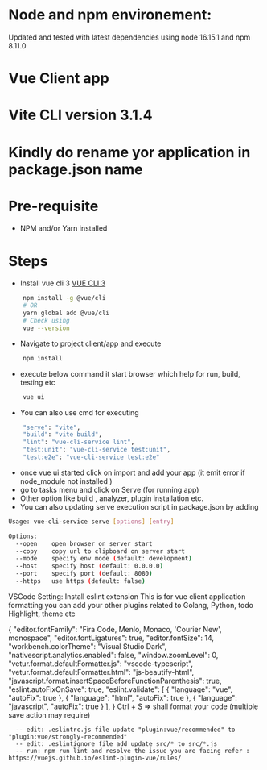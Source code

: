 # Node and npm environement:
  Updated and tested with latest dependencies using node 16.15.1 and npm 8.11.0
# Vue Client app
# Vite CLI version 3.1.4
# Kindly do rename yor application in package.json name
# Pre-requisite
- NPM and/or Yarn installed
# Steps
- Install vue cli 3 [VUE CLI 3](https://cli.vuejs.org/guide/installation.html) 
```sh
    npm install -g @vue/cli
    # OR
    yarn global add @vue/cli
    # Check using
    vue --version
```
- Navigate to project client/app and execute
```sh
    npm install
```
- execute below command it start browser which help for run, build, testing etc
```sh
    vue ui
```
- You can also use cmd for executing
```sh
    "serve": "vite",
    "build": "vite build",
    "lint": "vue-cli-service lint",
    "test:unit": "vue-cli-service test:unit",
    "test:e2e": "vue-cli-service test:e2e"
```
- once vue ui started click on import and add your app (it emit error if node_module not installed )
- go to tasks menu and click on Serve (for running app) 
- Other option like build , analyzer, plugin installation etc.
- You can also updating serve execution script in package.json by adding
```sh
Usage: vue-cli-service serve [options] [entry]

Options:
  --open    open browser on server start
  --copy    copy url to clipboard on server start
  --mode    specify env mode (default: development)
  --host    specify host (default: 0.0.0.0)
  --port    specify port (default: 8080)
  --https   use https (default: false)
```
  VSCode Setting:
  Install eslint extension
  This is for vue client application formatting you can add your other plugins related to Golang, Python, todo Highlight, theme etc

  {
  "editor.fontFamily": "Fira Code, Menlo, Monaco, 'Courier New', monospace",
  "editor.fontLigatures": true,
  "editor.fontSize": 14,
  "workbench.colorTheme": "Visual Studio Dark",
  "nativescript.analytics.enabled": false,
  "window.zoomLevel": 0,
  "vetur.format.defaultFormatter.js": "vscode-typescript",
  "vetur.format.defaultFormatter.html": "js-beautify-html",
  "javascript.format.insertSpaceBeforeFunctionParenthesis": true,
  "eslint.autoFixOnSave": true,
  "eslint.validate": [
    {
      "language": "vue",
      "autoFix": true
    },
    {
      "language": "html",
      "autoFix": true
    },
    {
      "language": "javascript",
      "autoFix": true
    }
  ],
}
  Ctrl + S => shall format your code (multiple save action may require)

```
  -- edit: .eslintrc.js file update "plugin:vue/recommended" to "plugin:vue/strongly-recommended"
  -- edit: .eslintignore file add update src/* to src/*.js
  -- run: npm run lint and resolve the issue you are facing refer : https://vuejs.github.io/eslint-plugin-vue/rules/ 
```
